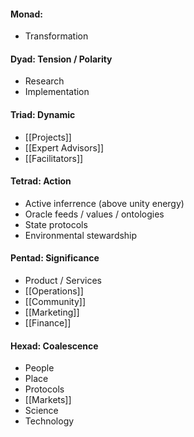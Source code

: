 #### Monad: 
- Transformation

#### Dyad: Tension / Polarity
- Research
- Implementation

#### Triad: Dynamic
- [[Projects]]
- [[Expert Advisors]]
- [[Facilitators]]

#### Tetrad: Action
- Active inferrence (above unity energy)
- Oracle feeds / values / ontologies
- State protocols
- Environmental stewardship

#### Pentad: Significance
- Product / Services
- [[Operations]]
- [[Community]]
- [[Marketing]]
- [[Finance]]

#### Hexad: Coalescence
- People
- Place
- Protocols
- [[Markets]]
- Science
- Technology
